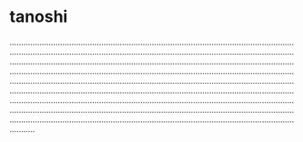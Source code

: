 # tanoshi
.......................................................................................................................................................................................................................................................................................................................................................................................................................................................................................................................................................................................................................................................................................................................................................................................................................................................................................................................................................................................................................................................................................................................................................................